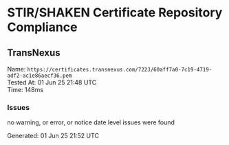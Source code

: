 # STIR/SHAKEN Certificate Repository Compliance

## TransNexus

Name: `https://certificates.transnexus.com/722J/60aff7a0-7c19-4719-adf2-ac1e86aecf36.pem`\
Tested At: 01 Jun 25 21:48 UTC\
Time: 148ms

### Issues

no warning, or error, or notice date level issues were found

Generated: 01 Jun 25 21:52 UTC